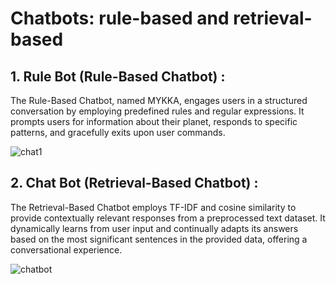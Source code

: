 # Chatbots: rule-based and retrieval-based

## 1. Rule Bot (Rule-Based Chatbot) :
The Rule-Based Chatbot, named MYKKA, engages users in a structured conversation by employing predefined rules and regular expressions. It prompts users for information about their planet, responds to specific patterns, and gracefully exits upon user commands.

![chat1](https://github.com/ArpitaSatsangi/nlp/assets/107709451/46659b8f-c05f-4b72-8fa0-c8b9b9397c6c)

## 2. Chat Bot (Retrieval-Based Chatbot) :
The Retrieval-Based Chatbot employs TF-IDF and cosine similarity to provide contextually relevant responses from a preprocessed text dataset. It dynamically learns from user input and continually adapts its answers based on the most significant sentences in the provided data, offering a conversational experience.

![chatbot](https://github.com/ArpitaSatsangi/nlp/assets/107709451/f062e03a-78d3-47b4-a624-38a6f39506cc)

